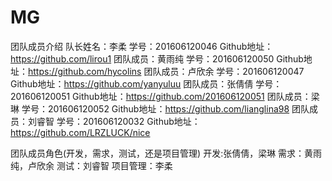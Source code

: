 # MG
团队成员介绍 
队长姓名：李柔    学号：201606120046 Github地址：https://github.com/lirou1
团队成员：黄雨纯  学号：201606120050 Github地址：https://github.com/hycolins
团队成员：卢欣余  学号：201606120047 Github地址：https://github.com/yanyuluu
团队成员：张倩倩  学号：201606120051 Github地址：https://github.com/201606120051
团队成员：梁琳    学号：201606120052 Github地址：https://github.com/lianglina98
团队成员：刘睿智  学号：201606120032 Github地址：https://github.com/LRZLUCK/nice

团队成员角色(开发，需求，测试，还是项目管理)
开发:张倩倩，梁琳
需求：黄雨纯，卢欣余
测试：刘睿智
项目管理：李柔

